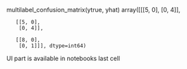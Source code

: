 multilabel_confusion_matrix(ytrue, yhat)
array([[[5, 0],
        [0, 4]],

       [[5, 0],
        [0, 4]],

       [[8, 0],
        [0, 1]]], dtype=int64)

UI part is available in notebooks last cell
